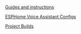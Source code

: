 [Guides and instructions](https://github.com/BigBobbas/esphome_firmware/tree/main/ESPHome%20Diy%20Voice%20Builds<>)

[ESPHome Voice Assistant Configs](<https://github.com/BigBobbas/esphome_firmware/tree/main/kahrendt_micro_wake_word>)

[Project Builds](<https://github.com/BigBobbas/esphome_firmware/tree/main/voice_lamp_build>)
